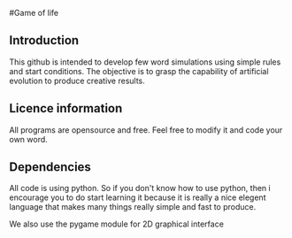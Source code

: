 #Game of life
## Introduction
This github is intended to develop few word simulations using simple rules and start conditions.
The objective is to grasp the capability of artificial evolution to produce creative results.

## Licence information
All programs are opensource and free. Feel free to modify it and code your own word.

## Dependencies
All code is using python. So if you don't know how to use python, then i encourage you to do start learning it because it is really a nice elegent language that makes many things really simple and fast to produce.

We also use the pygame module for 2D graphical interface 
